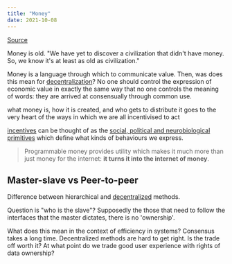 ```yaml
---
title: "Money"
date: 2021-10-08
---
```


[Source](https://kernel.community/en/learn/module-0/money-language)

Money is old. "We have yet to discover a civilization that didn't have money. So, we know it's at least as old as civilization."

Money is a language through which to communicate value. Then, was does this mean for [decentralization](thoughts/decentralization.md)? No one should control the expression of economic value in exactly the same way that no one controls the meaning of words: they are arrived at consensually through common use.

what money is, how it is created, and who gets to distribute it goes to the very heart of the ways in which we are all incentivised to act

[incentives](thoughts/incentives.md) can be thought of as the [social, political and neurobiological primitives](thoughts/social-contracts.md) which define what kinds of behaviours we express.

> Programmable money provides utility which makes it much more than just money for the internet: **it turns it into the internet of money**.

## Master-slave vs Peer-to-peer
Difference between hierarchical and [decentralized](thoughts/decentralization.md) methods.

Question is "who is the slave"? Supposedly the those that need to follow the interfaces that the master dictates, there is no 'ownership'.

What does this mean in the context of efficiency in systems? Consensus takes a long time. Decentralized methods are hard to get right. Is the trade off worth it? At what point do we trade good user experience with rights of data ownership?